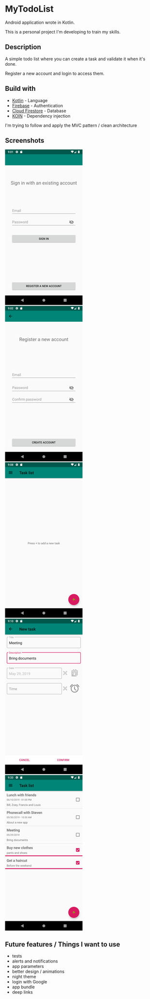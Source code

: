 # MyTodoList

Android application wrote in Kotlin.

This is a personal project I'm developing to train my skills.


## Description

A simple todo list where you can create a task and validate it when it's done.

Register a new account and login to access them.


## Build with

* [Kotlin](https://kotlinlang.org/) - Language
* [Firebase](https://firebase.google.com/) - Authentication
* [Cloud Firestore](https://firebase.google.com/docs/firestore) - Database
* [KOIN](https://insert-koin.io/) - Dependency injection


I'm trying to follow and apply the MVC pattern / clean architecture

## Screenshots

<img src="screenshots/Screenshot_1.png" width="256">
<img src="screenshots/Screenshot_2.png" width="256">
<img src="screenshots/Screenshot_3.png" width="256">
<img src="screenshots/Screenshot_4.png" width="256">
<img src="screenshots/Screenshot_5.png" width="256">

## Future features / Things I want to use

* tests
* alerts and notifications
* app parameters
* better design / animations
* night theme
* login with Google
* app bundle
* deep links
